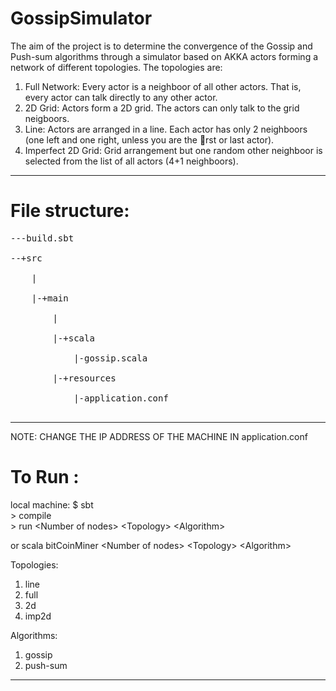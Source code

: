 GossipSimulator
===============

The aim of the project is to determine the convergence of the Gossip and Push-sum algorithms through a simulator based on AKKA actors forming a network of different topologies. The topologies are:
1. Full Network: Every actor is a neighboor of all other actors. That is,
every actor can talk directly to any other actor.
2. 2D Grid: Actors form a 2D grid. The actors can only talk to the grid
neigboors.
3. Line: Actors are arranged in a line. Each actor has only 2 neighboors
(one left and one right, unless you are the rst or last actor).
4. Imperfect 2D Grid: Grid arrangement but one random other neighboor
is selected from the list of all actors (4+1 neighboors).
___________________________________________________________________________________________________________________________

File structure:
===============
<pre>
---build.sbt<br>
--+src<br>
    |<br>
    |-+main<br>
    	|<br>
    	|-+scala<br>
    		|-gossip.scala<br>
    	|-+resources<br>
    		|-application.conf<br>
</pre>
____________________________________________________________________________________
NOTE: CHANGE THE IP ADDRESS OF THE MACHINE IN application.conf

To Run :
========
local machine:
$ sbt<br>
\> compile<br>
\> run \<Number of nodes\> \<Topology\> \<Algorithm\><br>

or scala bitCoinMiner \<Number of nodes\> \<Topology\> \<Algorithm\>

Topologies:
1. line
2. full
3. 2d
4. imp2d

Algorithms:
1. gossip
2. push-sum
________________________________________________________________________________________
